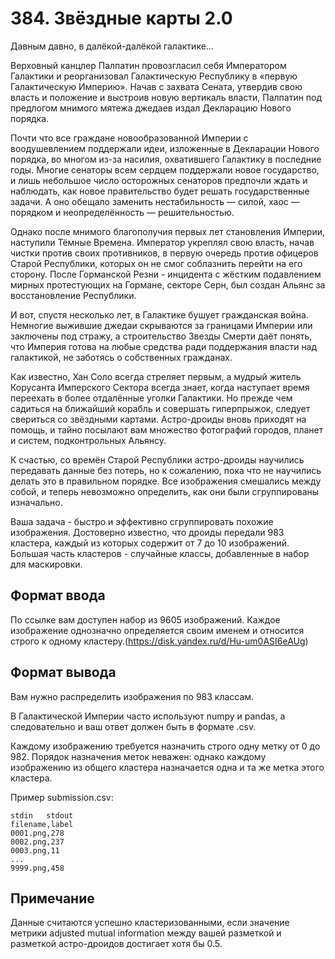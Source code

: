 # 384. Звёздные карты 2.0

Давным давно, в далёкой-далёкой галактике...

Верховный канцлер Палпатин провозгласил себя Императором Галактики и реорганизовал Галактическую Республику в «первую Галактическую Империю». Начав с захвата Сената, утвердив свою власть и положение и выстроив новую вертикаль власти, Палпатин под предлогом мнимого мятежа джедаев издал Декларацию Нового порядка.

Почти что все граждане новообразованной Империи с воодушевлением поддержали идеи, изложенные в Декларации Нового порядка, во многом из-за насилия, охватившего Галактику в последние годы. Многие сенаторы всем сердцем поддержали новое государство, и лишь небольшое число осторожных сенаторов предпочли ждать и наблюдать, как новое правительство будет решать государственные задачи. А оно обещало заменить нестабильность — силой, хаос — порядком и неопределённость — решительностью.

Однако после мнимого благополучия первых лет становления Империи, наступили Тёмные Времена. Император укреплял свою власть, начав чистки против своих противников, в первую очередь против офицеров Старой Республики, которых он не смог соблазнить перейти на его сторону. После Горманской Резни - инцидента с жёстким подавлением мирных протестующих на Гормане, секторе Серн, был создан Альянс за восстановление Республики.

И вот, спустя несколько лет, в Галактике бушует гражданская война. Немногие выжившие джедаи скрываются за границами Империи или заключены под стражу, а строительство Звезды Смерти даёт понять, что Империя готова на любые средства ради поддержания власти над галактикой, не заботясь о собственных гражданах.

Как известно, Хан Соло всегда стреляет первым, а мудрый житель Корусанта Имперского Сектора всегда знает, когда наступает время переехать в более отдалённые уголки Галактики. Но прежде чем садиться на ближайший корабль и совершать гиперпрыжок, следует свериться со звёздными картами. Астро-дроиды вновь приходят на помощь, и тайно посылают вам множество фотографий городов, планет и систем, подконтрольных Альянсу.

К счастью, со времён Старой Республики астро-дроиды научились передавать данные без потерь, но к сожалению, пока что не научились делать это в правильном порядке. Все изображения смешались между собой, и теперь невозможно определить, как они были сгруппированы изначально.

Ваша задача - быстро и эффективно сгруппировать похожие изображения. Достоверно известно, что дроиды передали 983 кластера, каждый из которых содержит от 7 до 10 изображений. Большая часть кластеров - случайные классы, добавленные в набор для маскировки.

## Формат ввода

По ссылке вам доступен набор из 9605 изображений. Каждое изображение однозначно определяется своим именем и относится строго к одному кластеру.(https://disk.yandex.ru/d/Hu-um0ASI6eAUg)

## Формат вывода

Вам нужно распределить изображения по 983 классам.

В Галактической Империи часто используют numpy и pandas, а следовательно и ваш ответ должен быть в формате .csv.

Каждому изображению требуется назначить строго одну метку от 0 до 982. Порядок назначения меток неважен: однако каждому изображению из общего кластера назначается одна и та же метка этого кластера.

Пример submission.csv:

```text
stdin	stdout
filename,label
0001.png,278
0002.png,237
0003.png,11
...
9999.png,458	
```

## Примечание
Данные считаются успешно кластеризованными, если значение метрики adjusted mutual information между вашей разметкой и разметкой астро-дроидов достигает хотя бы 0.5.